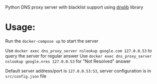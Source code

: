 Python DNS proxy server with blacklist support using [dnslib](https://pypi.python.org/pypi/dnslib) library

# Usage:
Run the `docker-compose up` to start the server

Use `docker exec dns_proxy_server nslookup google.com 127.0.0.53` to query the server for regular answer
Use `docker exec dns_proxy_server nslookup google.nres 127.0.0.53` for "Not Resolved" answer

Default server address/port is `127.0.0.53:53`, server configuration is in `src/config.json` file
